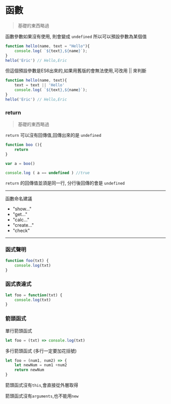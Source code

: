 # 函數

> 基礎的東西略過

函數參數如果沒有使用, 則會變成 `undefined`
所以可以預設參數為某個值

```js {.line-numbers}
function hello(name, text = "Hello"){
    console.log( `${text},${name}`);
}
hello('Eric') // Hello,Eric
```

但這個預設參數是ES6出來的,如果用舊版的會無法使用,可改用 || 來判斷
```js {.line-numbers}
function hello(name, text){
    text = text || 'Hello' 
    console.log( `${text},${name}`);
}
hello('Eric') // Hello,Eric
```

### return 
> 基礎的東西略過

`return` 可以沒有回傳值,回傳出來的是 `undefined`

```js {.line-numbers}
function boo (){
    return
}

var a = boo()

console.log ( a == undefined ) //true

```

`return` 的回傳值並須是同一行, 分行後回傳的會是 `undefined`


---

函數命名建議
- "show..."
- "get..."
- "calc..."
- "create..."
- "check"

---

### 函式聲明

```js {.line-numbers}
function foo(txt) {
    console.log(txt)
}
```

### 函式表達式

```js {.line-numbers}
let foo = function(txt) {
    console.log(txt)
}
```

### 箭頭函式

單行箭頭函式
```js {.line-numbers}
let foo = (txt) => console.log(txt) 
```

多行箭頭函式 (多行一定要加花括號)
```js {.line-numbers}
let foo = (num1, num2) => {
    let newNum = num1 +num2
    return newNum
} 
```

箭頭函式沒有`this`,會直接從外層取得

箭頭函式沒有`arguments`,也不能用`new `